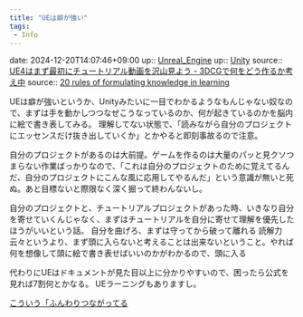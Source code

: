 ```yaml
---
title: "UEは癖が強い"
tags:
 - Info
---
```


date: 2024-12-20T14:07:46+09:00
up:: [Unreal_Engine](../Bar/App/Unreal_Engine.md)
up:: [Unity](../Bar/App/Unity.md)
source:: [UE4はまず最初にチュートリアル動画を沢山見よう - 3DCGで何をどう作るか考え中](https://www.yamato-tsukasa.com/entry/2020/01/06/031854)
source:: [20 rules of formulating knowledge in learning](https://super-memory.com/articles/20rules.htm#mnemonic%20techniques)

UEは癖が強いというか、Unityみたいに一目でわかるようなもんじゃない奴なので、まずは手を動かしつつなぜこうなっているのか、何が起きているのかを脳内に絵で書き表してみる。
理解してない状態で、「読みながら自分のプロジェクトにエッセンスだけ抜き出していくか」とかやると即刻事故るので注意。

自分のプロジェクトがあるのは大前提。ゲームを作るのは大量のパッと見クソつまらない作業ばっかりなので、「これは自分のプロジェクトのために覚えてるんだ、自分のプロジェクトにこんな風に応用してやるんだ」という意識が無いと死ぬ。あと目標ないと際限なく深く掘って終わんないし。

自分のプロジェクトと、チュートリアルプロジェクトがあった時、いきなり自分を寄せていくんじゃなく、まずはチュートリアルを自分に寄せて理解を優先したほうがいいという話。
自分を曲げろ、まずは守ってから破って離れる
読解力云々というより、まず頭に入らないと考えることは出来ないということ。やれば何を想像して頭に絵で書き表せばいいのかがわかるので、頭に入る

代わりにUEはドキュメントが見た目以上に分かりやすいので、困ったら公式を見れば7割何とかなる。
UEラーニングもありますし。

[こういう「ふんわりつながってる](こういう「ふんわりつながってる.md)
